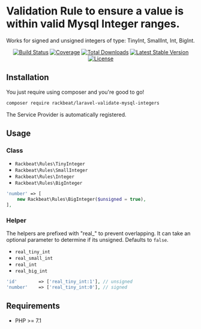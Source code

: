 # Validation Rule to ensure a value is within valid Mysql Integer ranges.

Works for signed and unsigned integers of type: TinyInt, SmallInt, Int, BigInt.


<p align="center"> 
<a href="https://travis-ci.org/Rackbeat/laravel-validate-mysql-integers"><img src="https://img.shields.io/travis/Rackbeat/laravel-validate-mysql-integers.svg?style=flat-square" alt="Build Status"></a>
<a href="https://coveralls.io/github/Rackbeat/laravel-validate-mysql-integers"><img src="https://img.shields.io/coveralls/Rackbeat/laravel-validate-mysql-integers.svg?style=flat-square" alt="Coverage"></a>
<a href="https://packagist.org/packages/rackbeat/laravel-validate-mysql-integers"><img src="https://img.shields.io/packagist/dt/rackbeat/laravel-validate-mysql-integers.svg?style=flat-square" alt="Total Downloads"></a>
<a href="https://packagist.org/packages/rackbeat/laravel-validate-mysql-integers"><img src="https://img.shields.io/packagist/v/rackbeat/laravel-validate-mysql-integers.svg?style=flat-square" alt="Latest Stable Version"></a>
<a href="https://packagist.org/packages/rackbeat/laravel-validate-mysql-integers"><img src="https://img.shields.io/packagist/l/rackbeat/laravel-validate-mysql-integers.svg?style=flat-square" alt="License"></a>
</p>

## Installation

You just require using composer and you're good to go!

```bash
composer require rackbeat/laravel-validate-mysql-integers
```

The Service Provider is automatically registered.

## Usage

### Class

* `Rackbeat\Rules\TinyInteger`
* `Rackbeat\Rules\SmallInteger`
* `Rackbeat\Rules\Integer`
* `Rackbeat\Rules\BigInteger`

```php
'number' => [
    new Rackbeat\Rules\BigInteger($unsigned = true),
],
```

### Helper

The helpers are prefixed with "real_" to prevent overlapping. 
It can take an optional parameter to determine if its unsigned. Defaults to `false`.

* `real_tiny_int`
* `real_small_int`
* `real_int`
* `real_big_int`

```php
'id'        => ['real_tiny_int:1'], // unsigned
'number'    => ['real_tiny_int:0'], // signed
```

## Requirements
* PHP >= 7.1
